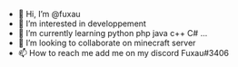 - 👋 Hi, I’m @fuxau
- 👀 I’m interested in developpement
- 🌱 I’m currently learning python php java c++ C# ...
- 💞️ I’m looking to collaborate on minecraft server
- 📫 How to reach me add me on my discord Fuxau#3406

<!---
fuxau/fuxau is a ✨ special ✨ repository because its `README.md` (this file) appears on your GitHub profile.
You can click the Preview link to take a look at your changes.
--->
